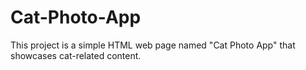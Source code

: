 # Cat-Photo-App
This project is a simple HTML web page named "Cat Photo App" that showcases cat-related content.
